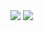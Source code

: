 <img src="https://smodels.github.io/ratioplots/bestSR_CMS-EXO-13-006-andre_THSCPM5.png" />
<img src="https://smodels.github.io/ratioplots/bestSR_CMS-EXO-13-006_THSCPM5.png" />
